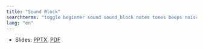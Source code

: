 ```yaml
---
title: "Sound Block"
searchterms: "toggle beginner sound sound_block notes tones beeps noises rsf"
lang: "en"
---
```

 <ul>
 <li class="ng-binding">Slides:
 <a href="translations/en-us/beginner/SoundBlock.pptx">PPTX</a>,
 <a href="translations/en-us/beginner/SoundBlock.pdf">PDF</a>
 </li>
 </ul>

